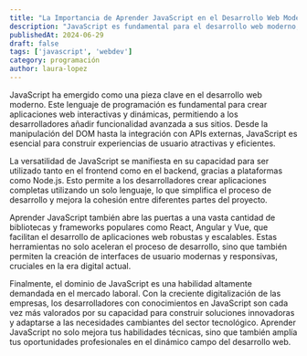 ```yaml
---
title: "La Importancia de Aprender JavaScript en el Desarrollo Web Moderno"
description: "JavaScript es fundamental para el desarrollo web moderno, permitiendo la creación de aplicaciones interactivas y dinámicas. Su conocimiento es esencial para cualquier desarrollador web que quiera construir soluciones innovadoras y eficientes."
publishedAt: 2024-06-29
draft: false
tags: ['javascript', 'webdev']
category: programación
author: laura-lopez
---
```


JavaScript ha emergido como una pieza clave en el desarrollo web moderno. Este lenguaje de programación es fundamental para crear aplicaciones web interactivas y dinámicas, permitiendo a los desarrolladores añadir funcionalidad avanzada a sus sitios. Desde la manipulación del DOM hasta la integración con APIs externas, JavaScript es esencial para construir experiencias de usuario atractivas y eficientes.

La versatilidad de JavaScript se manifiesta en su capacidad para ser utilizado tanto en el frontend como en el backend, gracias a plataformas como Node.js. Esto permite a los desarrolladores crear aplicaciones completas utilizando un solo lenguaje, lo que simplifica el proceso de desarrollo y mejora la cohesión entre diferentes partes del proyecto.

Aprender JavaScript también abre las puertas a una vasta cantidad de bibliotecas y frameworks populares como React, Angular y Vue, que facilitan el desarrollo de aplicaciones web robustas y escalables. Estas herramientas no solo aceleran el proceso de desarrollo, sino que también permiten la creación de interfaces de usuario modernas y responsivas, cruciales en la era digital actual.

Finalmente, el dominio de JavaScript es una habilidad altamente demandada en el mercado laboral. Con la creciente digitalización de las empresas, los desarrolladores con conocimientos en JavaScript son cada vez más valorados por su capacidad para construir soluciones innovadoras y adaptarse a las necesidades cambiantes del sector tecnológico. Aprender JavaScript no solo mejora tus habilidades técnicas, sino que también amplía tus oportunidades profesionales en el dinámico campo del desarrollo web.